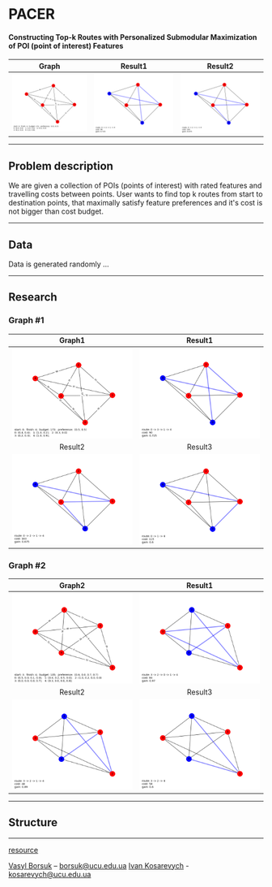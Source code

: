# PACER
#### Constructing Top-k Routes with Personalized Submodular Maximization of POI (point of interest) Features
|              Graph              |             Result1              |              Result2             |
|:-------------------------------:|:--------------------------------:|:--------------------------------:|
| ![Map](docs/images/1/graph.png) | ![Map](docs/images/1/route1.png) | ![Map](docs/images/1/route2.png) |
***
## Problem description
We are given a collection of POIs (points of interest) with rated features and travelling costs between points. User wants to find top k routes from start to destination points, that maximally satisfy feature preferences and it's cost is not bigger than cost budget.
***
## Data
Data is generated randomly ...
***
## Research
### Graph #1
|              Graph1              |              Result1             |
|:--------------------------------:|:--------------------------------:|
| ![Map](docs/images/1/graph.png)  | ![Map](docs/images/1/route1.png) |
|              Result2             |              Result3             |
| ![Map](docs/images/1/route2.png) | ![Map](docs/images/1/route3.png) |
### Graph #2
|              Graph2              |              Result1             |
|:--------------------------------:|:--------------------------------:|
| ![Map](docs/images/2/graph.png)  | ![Map](docs/images/2/route1.png) |
|              Result2             |              Result3             |
| ![Map](docs/images/2/route2.png) | ![Map](docs/images/2/route3.png) |
***
## Structure
***

[resource](https://arxiv.org/pdf/1710.03852.pdf)

[Vasyl Borsuk](https://github.com/borsukvasyl) – borsuk@ucu.edu.ua
[Ivan Kosarevych](https://github.com/IvKosar) - kosarevych@ucu.edu.ua
